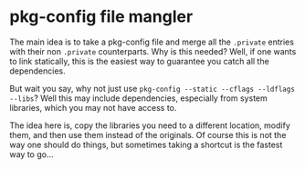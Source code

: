 # pkg-config file mangler

The main idea is to take a pkg-config file and merge all the `.private` entries with their non `.private` counterparts.
Why is this needed? Well, if one wants to link statically, this is the easiest way to guarantee you catch all the
dependencies.

But wait you say, why not just use `pkg-config --static --cflags --ldflags --libs`?
Well this may include dependencies, especially from system libraries, which you may not have access to.

The idea here is, copy the libraries you need to a different location, modify them, and then use them instead of the
originals. Of course this is not the way one should do things, but sometimes taking a shortcut is the fastest way to
go...
